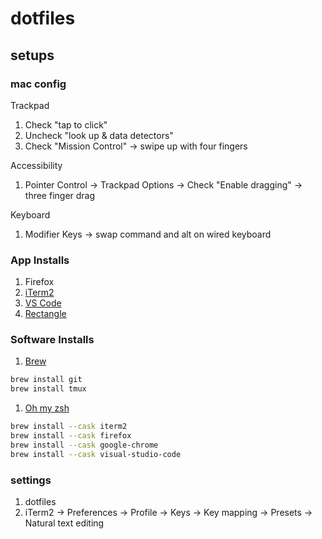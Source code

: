 # dotfiles

## setups

### mac config

Trackpad
1. Check "tap to click"
1. Uncheck "look up & data detectors"
1. Check "Mission Control" -> swipe up with four fingers

Accessibility
1. Pointer Control -> Trackpad Options -> Check "Enable dragging" -> three finger drag

Keyboard
1. Modifier Keys -> swap command and alt on wired keyboard


### App Installs

1. Firefox
1. [iTerm2](https://iterm2.com)
1. [VS Code](https://code.visualstudio.com)
1. [Rectangle](https://rectangleapp.com)


### Software Installs

1. [Brew](https://brew.sh/)
```bash
brew install git
brew install tmux
```
1. [Oh my zsh](https://ohmyz.sh/#install)

```bash
brew install --cask iterm2
brew install --cask firefox
brew install --cask google-chrome
brew install --cask visual-studio-code
```

### settings

1. dotfiles
1. iTerm2 -> Preferences -> Profile -> Keys -> Key mapping -> Presets -> Natural text editing


